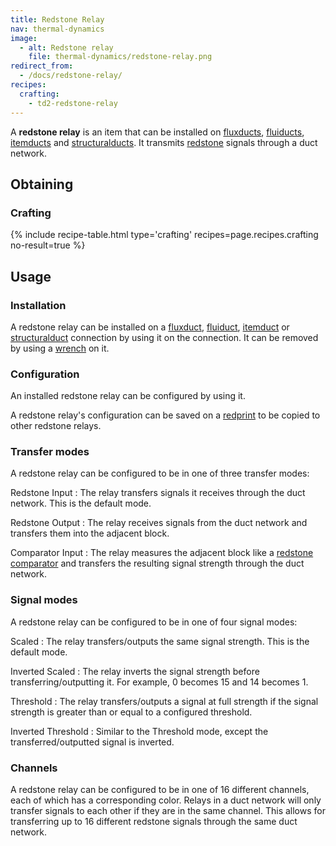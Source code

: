 ```yaml
---
title: Redstone Relay
nav: thermal-dynamics
image:
  - alt: Redstone relay
    file: thermal-dynamics/redstone-relay.png
redirect_from:
  - /docs/redstone-relay/
recipes:
  crafting:
    - td2-redstone-relay
---
```


A **redstone relay** is an item that can be installed on
[fluxducts](/docs/thermal-dynamics/fluxducts/), [fluiducts](/docs/thermal-dynamics/fluiduct/),
[itemducts](/docs/thermal-dynamics/itemduct/) and [structuralducts](/docs/thermal-dynamics/structuralduct/). It
transmits [redstone](https://minecraft.gamepedia.com/Redstone) signals through a
duct network.


Obtaining
--------

### Crafting
{% include recipe-table.html type='crafting' recipes=page.recipes.crafting no-result=true %}


Usage
-----

### Installation
A redstone relay can be installed on a [fluxduct](/docs/thermal-dynamics/fluxducts/),
[fluiduct](/docs/thermal-dynamics/fluiduct/), [itemduct](/docs/thermal-dynamics/itemduct/) or
[structuralduct](/docs/thermal-dynamics/structuralduct/) connection by using it on the
connection. It can be removed by using a [wrench](/docs/wrenches/) on it.

### Configuration
An installed redstone relay can be configured by using it.

A redstone relay's configuration can be saved on a [redprint](/docs/thermal-foundation-2/redprint/)
to be copied to other redstone relays.

### Transfer modes
A redstone relay can be configured to be in one of three transfer modes:

Redstone Input
: The relay transfers signals it receives through the duct network. This is the
default mode.

Redstone Output
: The relay receives signals from the duct network and transfers them into the
adjacent block.

Comparator Input
: The relay measures the adjacent block like a [redstone
comparator](https://minecraft.gamepedia.com/Redstone_Comparator) and transfers
the resulting signal strength through the duct network.

### Signal modes
A redstone relay can be configured to be in one of four signal modes:

Scaled
: The relay transfers/outputs the same signal strength. This is the default
mode.

Inverted Scaled
: The relay inverts the signal strength before transferring/outputting it. For
example, 0 becomes 15 and 14 becomes 1.

Threshold
: The relay transfers/outputs a signal at full strength if the signal strength
is greater than or equal to a configured threshold.

Inverted Threshold
: Similar to the Threshold mode, except the transferred/outputted signal is
inverted.

### Channels
A redstone relay can be configured to be in one of 16 different channels, each
of which has a corresponding color. Relays in a duct network will only transfer
signals to each other if they are in the same channel. This allows for
transferring up to 16 different redstone signals through the same duct network.
